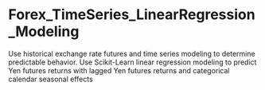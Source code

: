 # Forex_TimeSeries_LinearRegression_Modeling
Use historical exchange rate futures and time series modeling to determine predictable behavior. Use Scikit-Learn linear regression modeling to predict Yen futures returns with lagged Yen futures returns and categorical calendar seasonal effects
